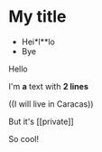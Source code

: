 # My title
- Hei*l**lo
- Bye

Hello

I'm **a** text
with __2 lines__

((I will live in Caracas))

But it's [[private]]

So cool!

